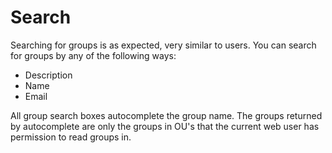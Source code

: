 # Search

Searching for groups is as expected, very similar to users.
You can search for groups by any of the following ways:

- Description
- Name
- Email

All group search boxes autocomplete the group name. The groups 
returned by autocomplete are only the groups in
OU's that the current web user has permission to read groups in.

